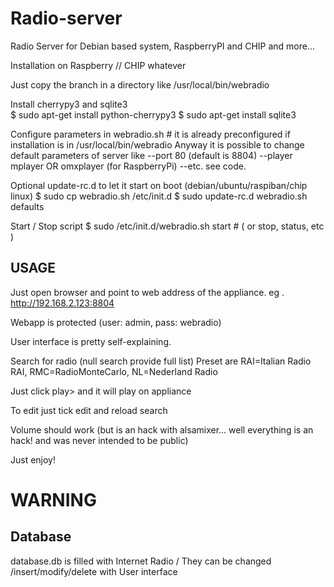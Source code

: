 # Radio-server
Radio Server for Debian based system, RaspberryPI and CHIP and more... 

Installation on Raspberry // CHIP whatever

Just copy the branch in a directory like /usr/local/bin/webradio 

Install cherrypy3 and sqlite3	
  $ sudo apt-get install python-cherrypy3
	$ sudo apt-get install sqlite3
	
Configure parameters in webradio.sh # it is already preconfigured if installation is in /usr/local/bin/webradio
Anyway it is possible to change default parameters of server like
--port 80 (default is 8804)
--player mplayer OR omxplayer (for RaspberryPi)
--etc. see code. 

Optional update-rc.d to let it start on boot (debian/ubuntu/raspiban/chip linux)
  $ sudo cp webradio.sh /etc/init.d
  $ sudo update-rc.d  webradio.sh defaults
  
Start / Stop script
  $ sudo /etc/init.d/webradio.sh start   # ( or stop, status, etc )


## USAGE

Just open browser and point to web address of the appliance.
eg . http://192.168.2.123:8804

Webapp is protected (user: admin, pass: webradio)

User interface is pretty self-explaining.

Search for radio (null search provide full list)
Preset are RAI=Italian Radio RAI, RMC=RadioMonteCarlo, NL=Nederland Radio

Just click play> and it will play on appliance

To edit just tick edit and reload search

Volume should work (but is an hack with alsamixer... well everything is an hack! and was never intended to be public)

Just enjoy!


# WARNING 

## Database
database.db is filled with Internet Radio /
They can be changed /insert/modify/delete with User interface





  
  

